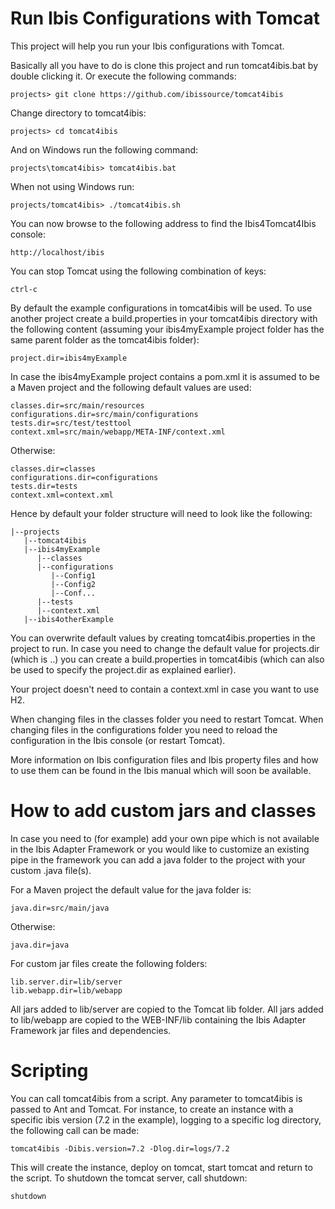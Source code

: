 # Run Ibis Configurations with Tomcat

This project will help you run your Ibis configurations with Tomcat.

Basically all you have to do is clone this project and run tomcat4ibis.bat by
double clicking it. Or execute the following commands:

```
projects> git clone https://github.com/ibissource/tomcat4ibis
```

Change directory to tomcat4ibis:

```
projects> cd tomcat4ibis
```

And on Windows run the following command:

```
projects\tomcat4ibis> tomcat4ibis.bat
```

When not using Windows run:

```
projects/tomcat4ibis> ./tomcat4ibis.sh
```

You can now browse to the following address to find the Ibis4Tomcat4Ibis
console:

```
http://localhost/ibis
```

You can stop Tomcat using the following combination of keys: 

```
ctrl-c
```

By default the example configurations in tomcat4ibis will be used. To use
another project create a build.properties in your tomcat4ibis directory with the
following content (assuming your ibis4myExample  project folder has the same parent
folder as the tomcat4ibis folder):

```
project.dir=ibis4myExample 
```

In case the ibis4myExample  project contains a pom.xml it is assumed to be a Maven project and
the following default values are used:

```
classes.dir=src/main/resources
configurations.dir=src/main/configurations
tests.dir=src/test/testtool
context.xml=src/main/webapp/META-INF/context.xml
```

Otherwise:

```
classes.dir=classes
configurations.dir=configurations
tests.dir=tests
context.xml=context.xml
```

Hence by default your folder structure will need to look like the following:

```
|--projects
   |--tomcat4ibis
   |--ibis4myExample 
      |--classes
      |--configurations
         |--Config1
         |--Config2
         |--Conf...
      |--tests
      |--context.xml
   |--ibis4otherExample 
```

You can overwrite default values by creating tomcat4ibis.properties in the
project to run. In case you need to change the default value for projects.dir
(which is ..) you can create a build.properties in tomcat4ibis (which can also
be used to specify the project.dir as explained earlier).

Your project doesn't need to contain a context.xml in case you want to use H2.

When changing files in the classes folder you need to restart Tomcat. When
changing files in the configurations folder you need to reload the configuration
in the Ibis console (or restart Tomcat).

More information on Ibis configuration files and Ibis property files and how to
use them can be found in the Ibis manual which will soon be available.

# How to add custom jars and classes

In case you need to (for example) add your own pipe which is not available in the
Ibis Adapter Framework or you would like to customize an existing pipe in the
framework you can add a java folder to the project with your custom .java
 file(s).

For a Maven project the default value for the java folder is:

```
java.dir=src/main/java
```
Otherwise:

```
java.dir=java
```

For custom jar files create the following folders:


```
lib.server.dir=lib/server
lib.webapp.dir=lib/webapp
```

All jars added to lib/server are copied to the Tomcat lib folder. All jars added
to lib/webapp are copied to the WEB-INF/lib containing the Ibis Adapter
Framework jar files and dependencies.

# Scripting

You can call tomcat4ibis from a script. Any parameter to tomcat4ibis is passed to
Ant and Tomcat. For instance, to create an instance with a specific ibis version 
(7.2 in the example), logging to a specific log directory, the following call can be made:

```
tomcat4ibis -Dibis.version=7.2 -Dlog.dir=logs/7.2
```

This will create the instance, deploy on tomcat, start tomcat and return to the script.
To shutdown the tomcat server, call shutdown:

```
shutdown
```
